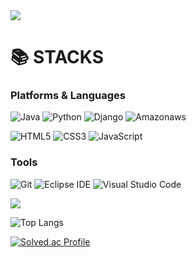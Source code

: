 <img src="https://capsule-render.vercel.app/api?type=waving&color=auto&height=200&section=header&text=Seoyun%20Github:)&fontSize=90" />

# 📚 STACKS

### Platforms & Languages

![Java](https://img.shields.io/badge/Java-007396.svg?&style=for-the-badge&logo=Java&logoColor=white)
![Python](https://img.shields.io/badge/Python-3776AB.svg?&style=for-the-badge&logo=Python&logoColor=white)
![Django](https://img.shields.io/badge/django-092E20?style=for-the-badge&logo=django&logoColor=white)
![Amazonaws](https://img.shields.io/badge/amazonaws-232F3E?style=for-the-badge&logo=amazonaws&logoColor=white)

![HTML5](https://img.shields.io/badge/HTML5-E34F26.svg?&style=for-the-badge&logo=HTML5&logoColor=white)
![CSS3](https://img.shields.io/badge/CSS3-1572B6.svg?&style=for-the-badge&logo=CSS3&logoColor=white)
![JavaScript](https://img.shields.io/badge/JavaScript-F7DF1E.svg?&style=for-the-badge&logo=JavaScript&logoColor=white)


### Tools
![Git](https://img.shields.io/badge/Git-F05032.svg?&style=for-the-badge&logo=Git&logoColor=white)
![Eclipse IDE](https://img.shields.io/badge/Eclipse%20IDE-2C2255.svg?&style=for-the-badge&logo=Eclipse%20IDE&logoColor=white)
![Visual Studio Code](https://img.shields.io/badge/Visual%20Studio%20Code-007ACC.svg?&style=for-the-badge&logo=Visual%20Studio%20Code&logoColor=white)

<img src="https://github-readme-stats.vercel.app/api?username=Seoyun0626&show_icons=true">

![Top Langs](https://github-readme-stats.vercel.app/api/top-langs/?username=Seoyun0626&layout=compact)

[![Solved.ac Profile](http://mazassumnida.wtf/api/v2/generate_badge?boj=apple7484)](https://solved.ac/apple7484)
